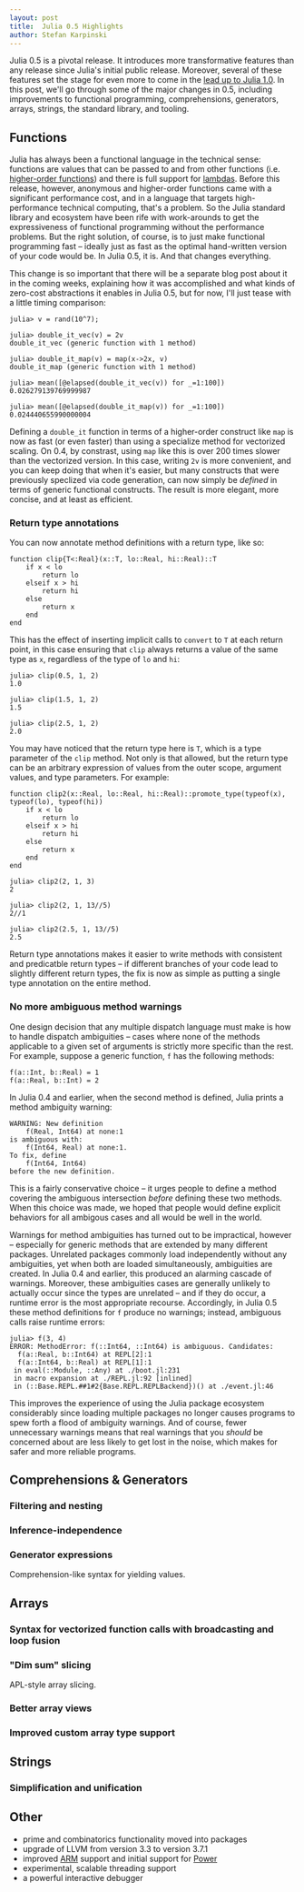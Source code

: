 ```yaml
---
layout: post
title:  Julia 0.5 Highlights
author: Stefan Karpinski
---
```


Julia 0.5 is a pivotal release. It introduces more transformative features than any release since Julia's initial public release. Moreover, several of these features set the stage for even more to come in the [lead up to Julia 1.0](https://www.youtube.com/watch?v=5gXMpbY1kJY). In this post, we'll go through some of the major changes in 0.5, including improvements to functional programming, comprehensions, generators, arrays, strings, the standard library, and tooling.

## Functions

Julia has always been a functional language in the technical sense: functions are values that can be passed to and from other functions (i.e. [higher-order functions](https://en.wikipedia.org/wiki/Higher-order_function)) and there is full support for [lambdas](https://en.wikipedia.org/wiki/Anonymous_function). Before this release, however, anonymous and higher-order functions came with a significant performance cost, and in a language that targets high-performance technical computing, that's a problem. So the Julia standard library and ecosystem have been rife with work-arounds to get the expressiveness of functional programming without the performance problems. But the right solution, of course, is to just make functional programming fast – ideally just as fast as the optimal hand-written version of your code would be. In Julia 0.5, it is. And that changes everything.

This change is so important that there will be a separate blog post about it in the coming weeks, explaining how it was accomplished and what kinds of zero-cost abstractions it enables in Julia 0.5, but for now, I'll just tease with a little timing comparison:

    julia> v = rand(10^7);

    julia> double_it_vec(v) = 2v
    double_it_vec (generic function with 1 method)

    julia> double_it_map(v) = map(x->2x, v)
    double_it_map (generic function with 1 method)

    julia> mean([@elapsed(double_it_vec(v)) for _=1:100])
    0.026279139769999987

    julia> mean([@elapsed(double_it_map(v)) for _=1:100])
    0.024440655990000004

Defining a `double_it` function in terms of a higher-order construct like `map` is now as fast (or even faster) than using a specialize method for vectorized scaling. On 0.4, by constrast, using `map` like this is over 200 times slower than the vectorized version. In this case, writing `2v` is more convenient, and you can keep doing that when it's easier, but many constructs that were previously speclized via code generation, can now simply be *defined* in terms of generic functional constructs. The result is more elegant, more concise, and at least as efficient.

### Return type annotations

You can now annotate method definitions with a return type, like so:

    function clip{T<:Real}(x::T, lo::Real, hi::Real)::T
        if x < lo
            return lo
        elseif x > hi
            return hi
        else
            return x
        end
    end

This has the effect of inserting implicit calls to `convert` to `T` at each return point, in this case ensuring that `clip` always returns a value of the same type as `x`, regardless of the type of `lo` and `hi`:

    julia> clip(0.5, 1, 2)
    1.0

    julia> clip(1.5, 1, 2)
    1.5

    julia> clip(2.5, 1, 2)
    2.0

You may have noticed that the return type here is `T`, which is a type parameter of the `clip` method. Not only is that allowed, but the return type can be an arbitrary expression of values from the outer scope, argument values, and type parameters. For example:

    function clip2(x::Real, lo::Real, hi::Real)::promote_type(typeof(x), typeof(lo), typeof(hi))
        if x < lo
            return lo
        elseif x > hi
            return hi
        else
            return x
        end
    end

    julia> clip2(2, 1, 3)
    2

    julia> clip2(2, 1, 13//5)
    2//1

    julia> clip2(2.5, 1, 13//5)
    2.5

Return type annotations makes it easier to write methods with consistent and predicatble return types – if different branches of your code lead to slightly different return types, the fix is now as simple as putting a single type annotation on the entire method.

### No more ambiguous method warnings

One design decision that any multiple dispatch language must make is how to handle dispatch ambiguities – cases where none of the methods applicable to a given set of arguments is strictly more specific than the rest. For example, suppose a generic function, `f` has the following methods:

    f(a::Int, b::Real) = 1
    f(a::Real, b::Int) = 2

In Julia 0.4 and earlier, when the second method is defined, Julia prints a method ambiguity warning:

    WARNING: New definition
        f(Real, Int64) at none:1
    is ambiguous with:
        f(Int64, Real) at none:1.
    To fix, define
        f(Int64, Int64)
    before the new definition.

This is a fairly conservative choice – it urges people to define a method covering the ambiguous intersection *before* defining these two methods. When this choice was made, we hoped that people would define explicit behaviors for all ambigous cases and all would be well in the world.

Warnings for method ambiguities has turned out to be impractical, however – especially for generic methods that are extended by many different packages. Unrelated packages commonly load independently without any ambiguities, yet when both are loaded simultaneously, ambiguities are created. In Julia 0.4 and earlier, this produced an alarming cascade of warnings. Moreover, these ambiguities cases are generally unlikely to actually occur since the types are unrelated – and if they do occur, a runtime error is the most appropriate recourse. Accordingly, in Julia 0.5 these method definitions for `f` produce no warnings; instead, ambiguous calls raise runtime errors:

    julia> f(3, 4)
    ERROR: MethodError: f(::Int64, ::Int64) is ambiguous. Candidates:
      f(a::Real, b::Int64) at REPL[2]:1
      f(a::Int64, b::Real) at REPL[1]:1
     in eval(::Module, ::Any) at ./boot.jl:231
     in macro expansion at ./REPL.jl:92 [inlined]
     in (::Base.REPL.##1#2{Base.REPL.REPLBackend})() at ./event.jl:46

This improves the experience of using the Julia package ecosystem considerably since loading multiple packages no longer causes programs to spew forth a flood of ambiguity warnings. And of course, fewer unnecessary warnings means that real warnings that you *should* be concerned about are less likely to get lost in the noise, which makes for safer and more reliable programs.

## Comprehensions & Generators



### Filtering and nesting

### Inference-independence

### Generator expressions

Comprehension-like syntax for yielding values.

## Arrays

### Syntax for vectorized function calls with broadcasting and loop fusion

### "Dim sum" slicing

APL-style array slicing.

### Better array views

### Improved custom array type support

## Strings

### Simplification and unification

## Other

- prime and combinatorics functionality moved into packages
- upgrade of LLVM from version 3.3 to version 3.7.1
- improved [ARM] support and initial support for [Power]
- experimental, scalable threading support
- a powerful interactive debugger

[ARM]: https://en.wikipedia.org/wiki/ARM_architecture
[Power]: https://en.wikipedia.org/wiki/Power_Architecture
